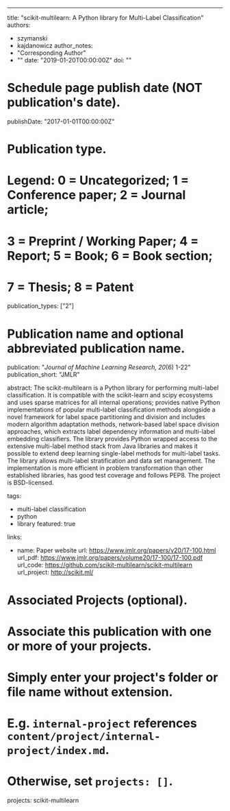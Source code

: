 ---
title: "scikit-multilearn: A Python library for Multi-Label Classification"
authors:
- szymanski
- kajdanowicz
author_notes:
- "Corresponding Author"
- ""
date: "2019-01-20T00:00:00Z"
doi: ""

# Schedule page publish date (NOT publication's date).
publishDate: "2017-01-01T00:00:00Z"

# Publication type.
# Legend: 0 = Uncategorized; 1 = Conference paper; 2 = Journal article;
# 3 = Preprint / Working Paper; 4 = Report; 5 = Book; 6 = Book section;
# 7 = Thesis; 8 = Patent
publication_types: ["2"]

# Publication name and optional abbreviated publication name.
publication: "*Journal of Machine Learning Research, 20*(6) 1-22"
publication_short: "JMLR"

abstract:  The scikit-multilearn is a Python library for performing multi-label classification. It is compatible with the scikit-learn and scipy ecosystems and uses sparse matrices for all internal operations; provides native Python implementations of popular multi-label classification methods alongside a novel framework for label space partitioning and division and includes modern algorithm adaptation methods, network-based label space division approaches, which extracts label dependency information and multi-label embedding classifiers. The library provides Python wrapped access to the extensive multi-label method stack from Java libraries and makes it possible to extend deep learning single-label methods for multi-label tasks. The library allows multi-label stratification and data set management. The implementation is more efficient in problem transformation than other established libraries, has good test coverage and follows PEP8. The project is BSD-licensed. 

tags:
- multi-label classification
- python 
- library
featured: true

links:
- name: Paper website
  url: https://www.jmlr.org/papers/v20/17-100.html
url_pdf: https://www.jmlr.org/papers/volume20/17-100/17-100.pdf
url_code: https://github.com/scikit-multilearn/scikit-multilearn
url_project: http://scikit.ml/


# Associated Projects (optional).
#   Associate this publication with one or more of your projects.
#   Simply enter your project's folder or file name without extension.
#   E.g. `internal-project` references `content/project/internal-project/index.md`.
#   Otherwise, set `projects: []`.
projects: scikit-multilearn
